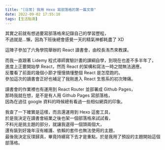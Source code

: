 ```yaml
---
title: "[日常] 我用 Hexo 寫部落格的第一篇文章"
date: 2022-09-02 17:55:18
tags: [生活點滴]
---
```


<!-- truncate -->

其實之前就有想過要寫部落格來記錄自己的學習歷程，  
不過就是...懶，因為下班後總會感覺一天的精氣神都耗盡了 XD

這陣子參加了六角學院舉辦的 React 讀書會，由校長洧杰來教課。

<!-- more -->

而我一直跟著 Lidemy 程式導師實驗計畫的課綱自學，到現在也差不多半年了，  
進度上正要開始學 React，然而 React 的架構和寫法一時之間無法適應，  
反覆看了前面的幾個小節才慢慢搞懂整個 React 是怎麼跑的。  
參加這次的讀書會正好也補足了我剛進入 React 生態系的初次陣痛。

讀書會的作業裡也有運用到 React Router 並部署成 Github Pages，  
那時我就在想，是不是有人用 Github Pages 寫部落格，  
因為在過往 google 資料的時候總有看過一些相似網頁的印象。

我查了一下確實是這樣，而且還運用到 Hexo 這套工具，  
於是我決定在讀書會結業之後也架一個部落格來試試看，  
不料光是挑主題的部分，就讓我選得一個頭兩個大，  
還有裝到好幾年沒有維護、依賴的套件也無法使用的主題，  
最後我決定反璞歸真，畢竟持續寫下去才是重點，於是我用了預設的主題開始這個部落格。